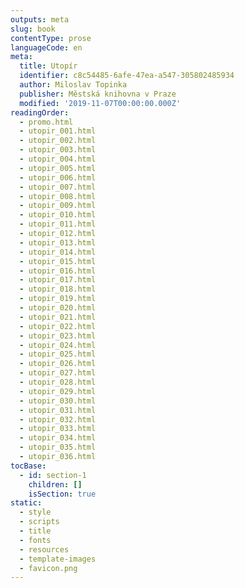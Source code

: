 ```yaml
---
outputs: meta
slug: book
contentType: prose
languageCode: en
meta:
  title: Utopír
  identifier: c8c54485-6afe-47ea-a547-305802485934
  author: Miloslav Topinka
  publisher: Městská knihovna v Praze
  modified: '2019-11-07T00:00:00.000Z'
readingOrder:
  - promo.html
  - utopir_001.html
  - utopir_002.html
  - utopir_003.html
  - utopir_004.html
  - utopir_005.html
  - utopir_006.html
  - utopir_007.html
  - utopir_008.html
  - utopir_009.html
  - utopir_010.html
  - utopir_011.html
  - utopir_012.html
  - utopir_013.html
  - utopir_014.html
  - utopir_015.html
  - utopir_016.html
  - utopir_017.html
  - utopir_018.html
  - utopir_019.html
  - utopir_020.html
  - utopir_021.html
  - utopir_022.html
  - utopir_023.html
  - utopir_024.html
  - utopir_025.html
  - utopir_026.html
  - utopir_027.html
  - utopir_028.html
  - utopir_029.html
  - utopir_030.html
  - utopir_031.html
  - utopir_032.html
  - utopir_033.html
  - utopir_034.html
  - utopir_035.html
  - utopir_036.html
tocBase:
  - id: section-1
    children: []
    isSection: true
static:
  - style
  - scripts
  - title
  - fonts
  - resources
  - template-images
  - favicon.png
---
```

